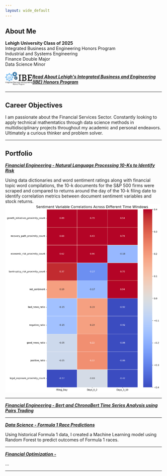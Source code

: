 ```yaml
---
layout: wide_default
---
```

## About Me
**Lehigh University Class of 2025**
<br>
Integrated Business and Engineering Honors Program
<br>
Industrial and Systems Engineering
<br>
Finance Double Major
<br>
Data Science Minor
<br>
<div style="display: flex; align-items: center; margin-bottom: 15px;">
  <a href="https://ibe.lehigh.edu/welcome-lehighs-ibe-honors-program">
    <img src="/images/IBE logo.png" alt="IBE Logo" style="width: 100px; margin-right: 15px;">
  </a>
  <span>
    <a href="https://ibe.lehigh.edu/welcome-lehighs-ibe-honors-program">
      <strong><em>Read About Lehigh's Integrated Business and Engineering (IBE) Honors Program</em></strong>
    </a>
  </span>
</div>

---

## Career Objectives

I am passionate about the Financial Services Sector. Constantly looking to apply technical mathemtatics through data science methods in multidisciplinary projects throughout my academic and personal endeavors. Ultimately a curious thinker and problem solver.

---

## Portfolio

<!-- You can link to other websites, PDFs in this repo, and other pages in this repo -->

_**[Financial Engineering - Natural Language Processing 10-Ks to Identify Risk](report.md)**_

<!-- You can show off your midterm analysis by moving the report components and output into this file. Or... -->
Using data dictionaries and word sentiment ratings along with financial topic word compilations, the 10-k documents for the S&P 500 firms were scraped and compared to returns around the day of the 10-k filing date to identify correlation metrics between document sentiment variables and stock returns.
<img src="images/output7.png" alt="img" style="width: 500px"/>

---

_**[Financial Engineering - Bert and ChronoBert Time Series Analysis using Pairs Trading](https://donbowen.github.io/teamproject/)**_

<!-- <img src="images/dummy_thumbnail.jpg?raw=true"/> -->

---

_**[Data Science - Formula 1 Race Predictions](main)**_

Using historical Formula 1 data, I created a Machine Learning model using Random Forest to predict outcomes of Formula 1 races.

<!-- <img src="images/dummy_thumbnail.jpg?raw=true"/> -->

---
_**[Financial Optimization - ](main)**_

...

<!-- <img src="images/dummy_thumbnail.jpg?raw=true"/> -->

---

